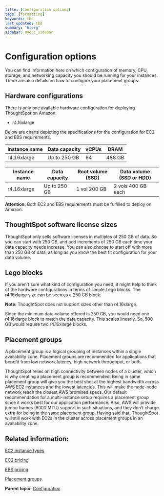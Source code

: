 ```yaml
---
title: [Configuration options]
tags: [formatting]
keywords: tbd
last_updated: tbd
summary: "blerg"
sidebar: mydoc_sidebar
---
```

# Configuration options

You can find information here on which configuration of memory, CPU, storage, and networking capacity you should be running for your instances. There are also details on how to configure your placement groups.

## Hardware configurations

There is only one available hardware configuration for deploying ThoughtSpot on Amazon:

-   r4.16xlarge

Below are charts depicting the specifications for the configuration for EC2 and EBS requirements.

|Instance name|Data capacity|vCPUs|DRAM|
|-------------|-------------|-----|----|
|r4.16xlarge|Up to 250 GB|64|488 GB|

|Instance name|Data capacity|Root volume (SSD)|Data volume (SSD or HDD)|
|-------------|-------------|-------------------|--------------------------|
|r4.16xlarge|Up to 250 GB|1 vol 200 GB|2 vols 400 GB each|

**Attention:** Both EC2 and EBS requirements must be fulfilled to deploy on Amazon.

## ThoughtSpot software license sizes

ThoughtSpot only sells software licenses in multiples of 250 GB of data. So you can start with 250 GB, and add increments of 250 GB each time your data capacity needs increase. You can also choose to start off with more than 250 GB of data, as long as you know the best fit configuration for your data volume.

## Lego blocks

If you aren't sure what kind of configuration you need, it might help to think of the hardware configurations in terms of simple Lego blocks. The r4.16xlarge size can be seen as a 250 GB block.

**Note:** ThoughtSpot does not support sizes other than r4.16xlarge.

Since the minimum data volume offered is 250 GB, you would need one r4.16xlarge block to match the data capacity. This scales linearly. So, 500 GB would require two r4.16xlarge blocks.

## Placement groups

A placement group is a logical grouping of instances within a single availability zone. Placement groups are recommended for applications that benefit from low network latency, high network throughput, or both.

ThoughtSpot relies on high connectivity between nodes of a cluster, which is why creating a placement group is recommended. Being in same placement group will give you the best shot at the highest bandwidth across AWS EC2 instances and the lowest latencies. This will make the node-node network reach the closest AWS promised specs. Our default recommendation for a multi-instance setup requires a placement group since it works best for our application performance. Also, AWS will provide jumbo frames (9000 MTU) support in such situations, and they don't charge extra for being in the same placement group. Having said that, ThoughtSpot will still work with EC2s in the cluster across placement groups in an availability zone.

## Related information:

[EC2 instance types](https://aws.amazon.com/ec2/instance-types/)

[EC2 pricing](https://aws.amazon.com/ec2/pricing/)

[EBS pricing](https://aws.amazon.com/ebs/pricing/)

[Placement groups](http://docs.aws.amazon.com/AWSEC2/latest/UserGuide/placement-groups.html)

**Parent topic:** [Configuration](../../aws/configuration/about_configuration.html)
